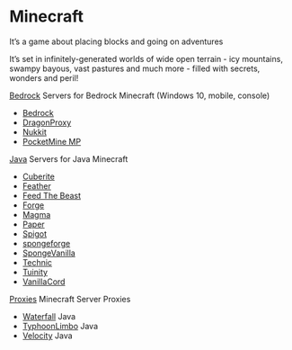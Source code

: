 # Minecraft

It’s a game about placing blocks and going on adventures

It’s set in infinitely-generated worlds of wide open terrain - icy mountains, swampy bayous, vast pastures and much more - filled with secrets, wonders and peril!

[Bedrock](/minecraft/bedrock/) Servers for Bedrock Minecraft (Windows 10, mobile, console)
* [Bedrock](/minecraft/bedrock/bedrock/)
* [DragonProxy](/minecraft/bedrock/dragon_proxy/)  
* [Nukkit](/minecraft/bedrock/nukkit/)  
* [PocketMine MP](/minecraft/bedrock/pocketmine_mp/)  

[Java](/minecraft/java/) Servers for Java Minecraft
* [Cuberite](/minecraft/java/cuberite/)
* [Feather](/minecraft/java/feather/)  
* [Feed The Beast](/minecraft/java/ftb/)  
* [Forge](/minecraft/java/forge/)  
* [Magma](/minecraft/java/magma/)
* [Paper](/minecraft/java/paper)
* [Spigot](/minecraft/java/spigot/)
* [spongeforge](/minecraft/java/spongeforge/)
* [SpongeVanilla](/minecraft/java/spongevanilla/)
* [Technic](/minecraft/java/technic/)
* [Tuinity](/minecraft/java/tuinity/)
* [VanillaCord](/minecraft/java/vanillacord/)

[Proxies](/minecraft/proxy/) Minecraft Server Proxies
* [Waterfall](/minecraft/proxy/waterfall/) Java
* [TyphoonLimbo](/minecraft/proxy/typhoonlimbo/) Java
* [Velocity](/minecraft/proxy/velocity/) Java
